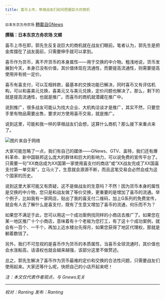 ```yaml
---
title: 喜币上市，草根战友们如何把握巨大的商机
---
```

`日本东京方舟农场` [轉載自GNews](https://gnews.org/zh-hans/1612598/)

**撰稿：日本东京方舟农场 文顺**

喜币上市在即，郭先生反复说巨大的商机就在战友们眼前。笔者认为，郭先生是把金库摆在了战友面前，只需要伸手就可以拿到。

喜币作为货币，离不开货币的本身属性——用于交换的中介物。粗浅地说，货币发展到今天，本身已没有价值，其价值体现在流通性，而要提高流通性，则需要提高使用并有统一定价。

喜币有喜支付，可以互相转款，最基本的交换功能已解决，同时喜币又有评估机构，可以和喜美元兑换，喜美元又与美元兑换，定价问题也解决了。那么，剩下的就是提高流通性，也就是推广。而喜币的商机就潜藏在推广中。

说到推广，很多战友可能认为找大企业、大机构洽谈才是推广，其实不然，只要您手里有物品需要出售，要求对方使用喜币交易，就是推广。

说到这里，可能和我一样的草根战友们会想，这算什么商机？那么接下来重点来了。

![](https://assets.gnews.org/wp-content/uploads/2021/10/hccs_1028.png)图片来自于网络

大家可能忽略了一点，我们有自己的媒体——GNews、GTV、盖特，我们还有爆料革命、新中国联邦这么庞大的群体和巨大的影响力，可以说免费的宣传平台了。只需要一句“XX商店成为XX国第一家使用喜支付的商店”或“XX战友完成了XX国喜支付第一单交易”，立马火了，生意就会源源不断，而且这笔交易会必然会成为这个国家的历史。

说到这里大家可能又有质疑，这不是做战友的生意吗？不然！因为货币本身的属性是交换的中介物，您只是和战友做了等价交换，更重要的是增加了喜币的流通。举个例子，比如我有一家网店，贴出了我的喜支付二维码，加上G系列的免费宣传，就会有人去了解什么是喜支付，既有了生意又增加了喜币的流通，何乐而不为？

如果您不满足于此，您可以用这一个成功案例找同样的小商店去推广了。如果您在某一地区推广十个小商店，意味着有十个老板为您打工，有了这十个成功案例，就会有一百个、一千个，再加上近水楼台先得月，如果您获得了地区代理权，那就是躺着数钱了。

另外，我们不可忽视的是喜币作为货币的本质属性，当喜币全球流通时，其价值也会水涨船高，话语权也就会越来越强，该部分这里不做赘述。

总之，郭先生解决了喜币作为货币最难的定价和交换的合法性问题，只需要战友们使用起来。大家还等什么呢，快把自己的小店开起来吧！

*注：本文仅代表作者观点，与 Gnews无关*

* * *

*校对：Ranting 发布：Ranting*
